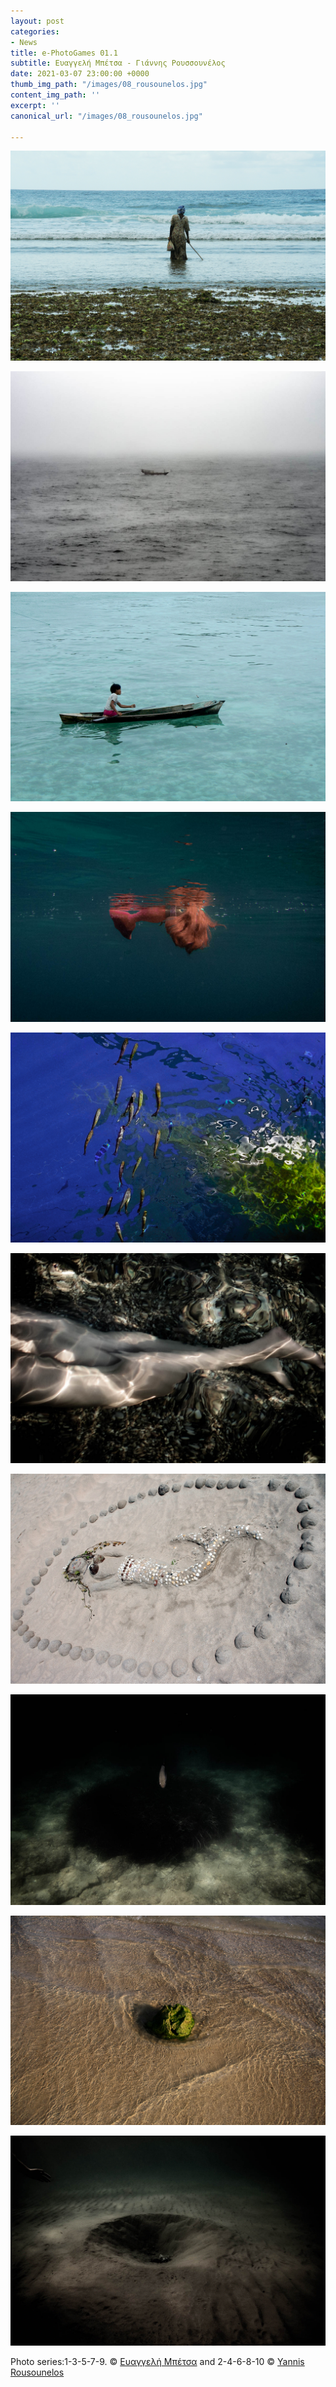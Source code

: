 ```yaml
---
layout: post
categories:
- News
title: e-PhotoGames 01.1
subtitle: Ευαγγελή Μπέτσα - Γιάννης Ρουσσουνέλος
date: 2021-03-07 23:00:00 +0000
thumb_img_path: "/images/08_rousounelos.jpg"
content_img_path: ''
excerpt: ''
canonical_url: "/images/08_rousounelos.jpg"

---
```

![](/images/01_betsa.jpg)

![](/images/02_rousounelos.jpg)

![](/images/03_betsa.jpg)

![](/images/04_rousounelos.jpg)

![](/images/05_betsa.jpg)

![](/images/06_rousounelos.jpg)

![](/images/07_betsa.jpg)

![](/images/08_rousounelos.jpg)

![](/images/09_betsa.jpg)

![](/images/10_rousounelos.jpg)

Photo series:1-3-5-7-9. © <a href="https://www.facebook.com/groups/505457760423079/user/1440350372" target="blank">Ευαγγελή Μπέτσα</a> and  2-4-6-8-10 © <a href="https://www.facebook.com/yannis.rousounelos" target="blank">Yannis Rousounelos</a>